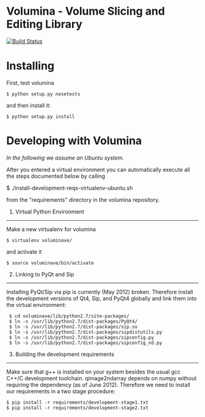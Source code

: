 **Volumina** - Volume Slicing and Editing Library
=============================================

[![Build Status](https://secure.travis-ci.org/Ilastik/volumina.png)](http://travis-ci.org/Ilastik/volumina)

Installing
==========
First, test volumina

    $ python setup.py nosetests

and then install it:

    $ python setup.py install

Developing with Volumina
========================

*In the following we assume an Ubuntu system.*

After you entered a virtual environment you can automatically execute all the steps documented below by calling

$ ./install-development-reqs-virtualenv-ubuntu.sh

from the "requirements" directory in the volumina repository.

1. Virtual Python Environment
-----------------------------

Make a new virtualenv for volumina

    $ virtualenv voluminave/

and activate it

    $ source voluminave/bin/activate


2. Linking to PyQt and Sip 
--------------------------

Installing PyQt/Sip via pip is currently (May 2012) broken. Therefore
install the development versions of Qt4, Sip, and PyQt4 globally and
link them into the virtual environment: 

     $ cd voluminave/lib/python2.7/site-packages/ 
     $ ln -s /usr/lib/python2.7/dist-packages/PyQt4/
     $ ln -s /usr/lib/python2.7/dist-packages/sip.so
     $ ln -s /usr/lib/python2.7/dist-packages/sipdistutils.py
     $ ln -s /usr/lib/python2.7/dist-packages/sipconfig.py
     $ ln -s /usr/lib/python2.7/dist-packages/sipconfig_nd.py


3. Building the development requirements
----------------------------------------
Make sure that g++ is installed on your system besides the usual gcc C++/C development toolchain. qimage2ndarray depends on numpy without requiring the dependency (as of June 2012). Therefore we need to install our requirements in a two stage procedure:

    $ pip install -r requirements/development-stage1.txt
    $ pip install -r requirements/development-stage2.txt


